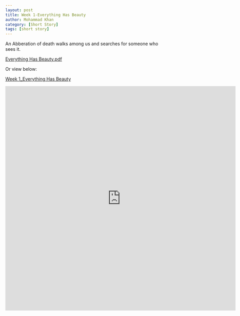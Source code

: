 ```yaml
---
layout: post
title: Week 1-Everything Has Beauty
author: Mohammad Khan
category: [Short Story]
tags: [short story]
---
```

<p>An Abberation of death walks among us and searches for someone who sees it.</p>

<a href="https://drive.google.com/file/d/1e84QZkJCAxN5A-_vm2wxg9brhbet3KCy/view?usp=sharing">
Everything Has Beauty.pdf </a>


Or view below:
<!-- <embed src="https://drive.google.com/file/d/1e84QZkJCAxN5A-_vm2wxg9brhbet3KCy/view?usp=sharing" width="800px" height="2100px" /> -->
<a href="../pdfs/Year 1/Week 1_Everything Has Beauty.pdf">Week 1_Everything Has Beauty</a>
<iframe
src="https://drive.google.com/file/d/1e84QZkJCAxN5A-_vm2wxg9brhbet3KCy/view?usp=sharing&embedded=true"
style="width:718px; height:700px;" frameborder="0"></iframe> 
